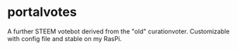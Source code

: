 # portalvotes
A further STEEM votebot derived from the "old" curationvoter. Customizable with config file and stable on my RasPi.
